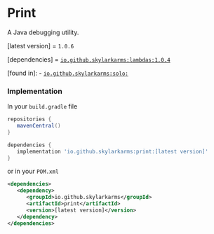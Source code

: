 # Print
A Java debugging utility.

[latest version] = `1.0.6`

[dependencies] = [`io.github.skylarkarms:lambdas:1.0.4`](https://github.com/Skylarkarms/Lambdas)

[found in]:
      - [`io.github.skylarkarms:solo:`](https://github.com/Skylarkarms/solo)

### Implementation
In your `build.gradle` file
```groovy
repositories {
   mavenCentral()
}

dependencies {
   implementation 'io.github.skylarkarms:print:[latest version]'
}
```

or in your `POM.xml`
```xml
<dependencies>
   <dependency>
      <groupId>io.github.skylarkarms</groupId>
      <artifactId>print</artifactId>
      <version>[latest version]</version>
   </dependency>
</dependencies>
```
